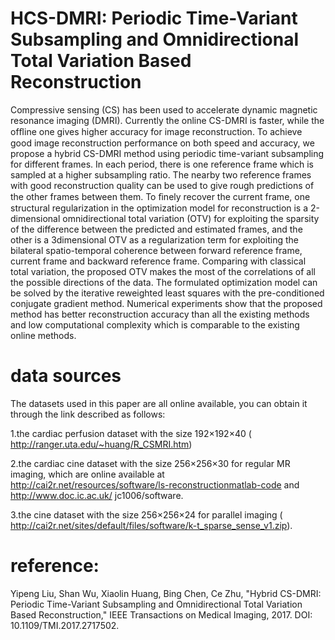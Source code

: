 # HCS-DMRI: Periodic Time-Variant Subsampling and Omnidirectional Total Variation Based Reconstruction
Compressive sensing (CS) has been used to accelerate dynamic magnetic resonance imaging (DMRI). Currently the online CS-DMRI is faster, while the ofﬂine one gives higher accuracy for image reconstruction. To achieve good image reconstruction performance on both speed and accuracy, we propose a hybrid CS-DMRI method using periodic time-variant subsampling for different frames. In each period, there is one reference frame which is sampled at a higher subsampling ratio. The nearby two reference frames with good reconstruction quality can be used to give rough predictions of the other frames between them. To ﬁnely recover the current frame, one structural regularization in the optimization model for reconstruction is a 2-dimensional omnidirectional total variation (OTV) for exploiting the sparsity of the difference between the predicted and estimated frames, and the other is a 3dimensional OTV as a regularization term for exploiting the bilateral spatio-temporal coherence between forward reference frame, current frame and backward reference frame. Comparing with classical total variation, the proposed OTV makes the most of the correlations of all the possible directions of the data. The formulated optimization model can be solved by the iterative reweighted least squares with the pre-conditioned conjugate gradient method. Numerical experiments show that the proposed method has better reconstruction accuracy than all the existing methods and low computational complexity which is comparable to the existing online methods.

# data sources
The datasets used in this paper are all online available, you can obtain it through the link described as follows:

1.the cardiac perfusion dataset with the size 192×192×40 ( http://ranger.uta.edu/~huang/R_CSMRI.htm) 

2.the cardiac cine dataset with the size 256×256×30  for regular MR imaging, which are online available at http://cai2r.net/resources/software/ls-reconstructionmatlab-code and http://www.doc.ic.ac.uk/ jc1006/software.

3.the cine dataset with the size 256×256×24 for parallel imaging ( http://cai2r.net/sites/default/files/software/k-t_sparse_sense_v1.zip).


# reference:
Yipeng Liu, Shan Wu, Xiaolin Huang, Bing Chen, Ce Zhu, "Hybrid CS-DMRI: Periodic Time-Variant Subsampling and Omnidirectional	Total Variation Based Reconstruction," IEEE Transactions on Medical Imaging, 2017. DOI: 10.1109/TMI.2017.2717502.
